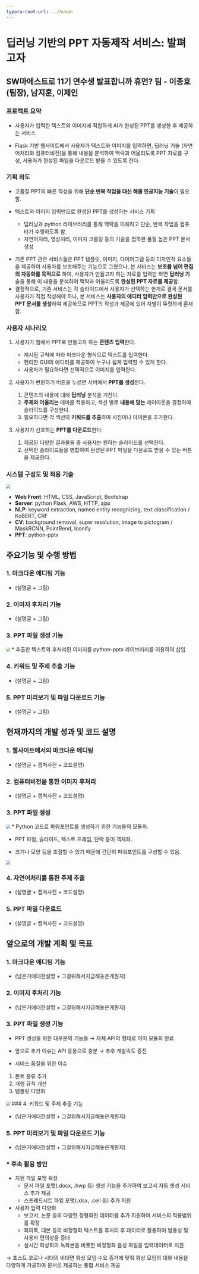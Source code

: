 ```yaml
---
typora-root-url: ../human
---
```


# **딥러닝** 기반의 PPT 자동제작 서비스: **발펴고자**

## SW마에스트로 11기 연수생  **발표합니까 휴먼?** 팀 - **이종호**(팀장)**, 남지훈, 이제인**



### 프로젝트 요약

* 사용자가 입력한 텍스트와 이미지에 적합하게 AI가 완성된 PPT를 생성한 후 제공하는 서비스

* Flask 기반 웹사이트에서 사용자가 텍스트와 이미지를 입력하면, 딥러닝 기술 (자연어처리와 컴퓨터비전)을 통해 내용을 분석하여 맥락과 어울리도록 PPT 자료를 구성, 사용자가 완성된 파일을 다운로드 받을 수 있도록 한다.

### 기획 의도

* 고품질 PPT의 빠른 작성을 위해 **단순 반복 작업을 대신 해줄 인공지능 기술**이 필요함.

* 텍스트와 이미지 입력만으로 완성된 PPT를 생성하는 서비스 기획
  * 딥러닝과 python 라이브러리를 통해 맥락을 이해하고 단순, 반복 작업을 컴퓨터가 수행하도록 함.
  * 자연어처리, 영상처리, 이미지 크롤링 등의 기술을 접목한 품질 높은 PPT 문서 생성

- 기존 PPT 관련 서비스들은 PPT 템플릿, 이미지, 다이어그램 등의 디자인적 요소들을 제공하여 사용자를 보조해주는 기능으로 그쳤으나, 본 서비스는 **보조를 넘어 편집의 자동화를 목적으로** 하여, 사용자가 만들고자 하는 자료를 입력만 하면 **딥러닝 기**술을 통해 이 내용을 분석하여 맥락과 어울리도록 **완성된 PPT 자료를 제공**함.
- 결정적으로, 기존 서비스는 각 슬라이드에서 사용자가 선택하는 한계로 결국 문서를 사용자가 직접 작성해야 하나, 본 서비스는 **사용자의 에디터 입력만으로 완성된 PPT 문서를 생성**하여 제공하므로 PPT의 작성과 제공에 있어 차별이 뚜렷하게 존재함.

### 사용자 시나리오

1. 사용자가 웹에서 PPT로 만들고자 하는 **콘텐츠 입력**한다.
   - 제시된 규칙에 따라 마크다운 형식으로 텍스트를 입력한다.
   - 편리한 GUI의 에디터를 제공하여 누구나 쉽게 입력할 수 있게 한다.
   - 사용자가 필요하다면 선택적으로 이미지를 입력한다.

2. 사용자가 변환하기 버튼을 누르면 서버에서 **PPT를 생성**한다.
   1. 콘텐츠의 내용에 대해 **딥러닝** 분석을 거친다.
   2. **주제와 어울리는** 테마를 적용하고, 섹션 별로 **내용에 맞는** 레이아웃을 결정하여 슬라이드를 구성한다.
   3. 필요하다면 각 섹션의 **키워드를 추출**하여 사진이나 아이콘을 추가한다.

3. 사용자가 선호하는 **PPT를 다운로드**한다.
   1.  제공된 다양한 결과물들 중 사용자는 원하는 슬라이드를 선택한다.
   2. 선택한 슬라이드들을 병합하여 완성된 PPT 파일을 다운로드 받을 수 있는 버튼을 제공한다.

### 시스템 구성도 및 적용 기술

<img src="/sysArchImage.png" style="zoom:67%;" />

* **Web Front**:  HTML, CSS, JavaScript, Bootstrap
* **Server**:  python Flask, AWS, HTTP, ajax
* **NLP**:  keyword extraction, named entity recognizing, text classification / KoBERT, CRF
* **CV**:  background removal, super resolution, image to pictogram / MaskRCNN, PointRend, Iconify
* **PPT**:  python-pptx



## 주요기능 및 수행 방법

### 1. 마크다운 에디팅 기능

* (설명글 + 그림)

### 2. 이미지 후처리 기능

* (설명글 + 그림)

### 3. PPT 파일 생성 기능
<img src="/image/3_기능설명.png" style="zoom:67%;" />
* 추출한 텍스트와 후처리된 이미지를
python-pptx 라이브러리를 이용하여 삽입


### 4. 키워드 및 주제 추출 기능

* (설명글 + 그림)

### 5. PPT 미리보기 및 파일 다운로드 기능

* (설명글 + 그림)



## 현재까지의 개발 성과 및 코드 설명

### 1. 웹사이트에서의 마크다운 에디팅

* (설명글 + 캡쳐사진 + 코드설명)

### 2. 컴퓨터비전을 통한 이미지 후처리

* (설명글 + 캡쳐사진 + 코드설명)

### 3. PPT 파일 생성
<img src="./image/객체구조도.PNG" style="zoom:67%;" />
* Python 코드로 파워포인트를 생성하기 위한 기능들의 모듈화.

* PPT 파일, 슬라이드, 텍스트 프레임, 단락 등이 객체화.

* 크기나 모양 등을 조절할 수 있기 때문에 간단히 파워포인트를 구성할 수 있음.
<img src="/image/3_코드2.png" style="zoom:67%;" />

### 4. 자연어처리를 통한 주제 추출

* (설명글 + 캡쳐사진 + 코드설명)

### 5. PPT 파일 다운로드

* (설명글 + 캡쳐사진 + 코드설명)



## 앞으로의 개발 계획 및 목표

### 1. 마크다운 에디팅 기능

* (남은거에대한설명 + 그걸위해서지금해놓은게뭔지)

### 2. 이미지 후처리 기능

* (남은거에대한설명 + 그걸위해서지금해놓은게뭔지)

### 3. PPT 파일 생성 기능
* PPT 생성을 위한 대부분의 기능들
→ 자체 API의 형태로 이미 모듈화 완료

* 앞으로 추가 이슈는 API 응용으로 충분
→ 추후 개발속도 증진

* 서비스 품질을 위한 이슈
1. 폰트 종류 추가
2. 개행 규칙 개선
3. 템플릿 다양화
<img src="/image/3_계획.png" style="zoom:67%;" />
### 4. 키워드 및 주제 추출 기능

* (남은거에대한설명 + 그걸위해서지금해놓은게뭔지)

### 5. PPT 미리보기 및 파일 다운로드 기능

* (남은거에대한설명 + 그걸위해서지금해놓은게뭔지)



### * 후속 활용 방안

* 지원 파일 포맷 확장
  * 문서 파일 포맷(.docx, .hwp 등) 생성 기능을 추가하여 보고서 자동 생성 서비스 추가 제공
  * 스프레드시트 파일 포맷(.xlsx, .cell 등) 추가 지원
* 사용자 입력 다양화
  * 보고서, 논문 등의 다양한 정형화된 데이터를 추가 지원하여 서비스의 적용범위를 확장
  * 회의록, 대본 등의 비정형화 텍스트를 후처리 후 데이터로 활용하여 범용성 및 사용자 편의성을 증대
  * 실시간 화상회의 녹화본을 비롯한 비정형화 음성 파일을 입력데이터로 지원

→ 포스트 코로나 시대의 비대면 화상 모임 수요 증가에 맞춰 화상 모임의 대화 내용을 다양하게 가공하여 문서로 제공하는 통합 서비스 제공